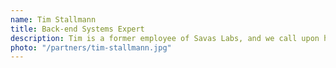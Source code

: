 ```yaml
---
name: Tim Stallmann
title: Back-end Systems Expert
description: Tim is a former employee of Savas Labs, and we call upon him for his myriad expertise in servers, mapping, data analysis/visualization, and complex back-end solutions.
photo: "/partners/tim-stallmann.jpg"
---
```

